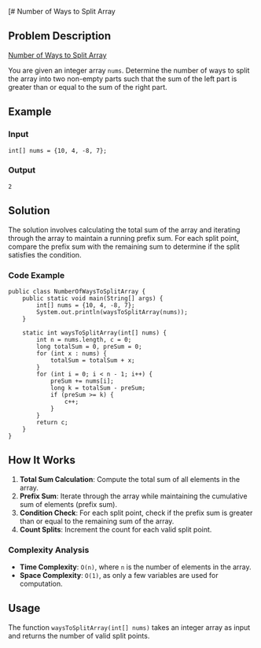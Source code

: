 [# Number of Ways to Split Array

## Problem Description
[Number of Ways to Split Array](https://leetcode.com/problems/number-of-ways-to-split-array/description/?envType=daily-question&envId=2025-01-03)

You are given an integer array `nums`. Determine the number of ways to split the array into two non-empty parts such that the sum of the left part is greater than or equal to the sum of the right part.

## Example
### Input
```java[]
int[] nums = {10, 4, -8, 7};
```
### Output
```java[]
2
```

## Solution
The solution involves calculating the total sum of the array and iterating through the array to maintain a running prefix sum. For each split point, compare the prefix sum with the remaining sum to determine if the split satisfies the condition.

### Code Example
```java[]
public class NumberOfWaysToSplitArray {
    public static void main(String[] args) {
        int[] nums = {10, 4, -8, 7};
        System.out.println(waysToSplitArray(nums));
    }

    static int waysToSplitArray(int[] nums) {
        int n = nums.length, c = 0;
        long totalSum = 0, preSum = 0;
        for (int x : nums) {
            totalSum = totalSum + x;
        }
        for (int i = 0; i < n - 1; i++) {
            preSum += nums[i];
            long k = totalSum - preSum;
            if (preSum >= k) {
                c++;
            }
        }
        return c;
    }
}
```

## How It Works
1. **Total Sum Calculation**: Compute the total sum of all elements in the array.
2. **Prefix Sum**: Iterate through the array while maintaining the cumulative sum of elements (prefix sum).
3. **Condition Check**: For each split point, check if the prefix sum is greater than or equal to the remaining sum of the array.
4. **Count Splits**: Increment the count for each valid split point.

### Complexity Analysis
- **Time Complexity**: `O(n)`, where `n` is the number of elements in the array.
- **Space Complexity**: `O(1)`, as only a few variables are used for computation.

## Usage
The function `waysToSplitArray(int[] nums)` takes an integer array as input and returns the number of valid split points.


